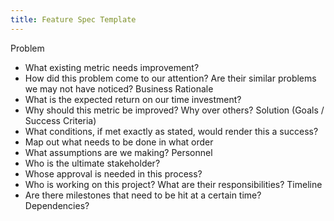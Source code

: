 ```yaml
---
title: Feature Spec Template
---
```


Problem
- What existing metric needs improvement?
- How did this problem come to our attention? Are their similar problems we may not have noticed?
Business Rationale
- What is the expected return on our time investment?
- Why should this metric be improved? Why over others?
Solution (Goals / Success Criteria)
- What conditions, if met exactly as stated, would render this a success?
- Map out what needs to be done in what order
- What assumptions are we making?
Personnel
- Who is the ultimate stakeholder?
- Whose approval is needed in this process?
- Who is working on this project? What are their responsibilities?
Timeline
- Are there milestones that need to be hit at a certain time? Dependencies?
